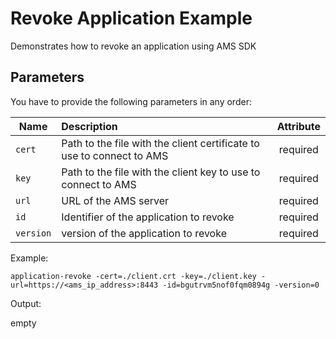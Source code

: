Revoke Application Example
==========================

Demonstrates how to revoke an application using AMS SDK

Parameters
-----

You have to provide the following parameters in any order:

| Name      | Description           | Attribute  |
| --------- |:--------------------  | :--------: |
| `cert`    | Path to the file with the client certificate to use to connect to AMS | required |
| `key`     | Path to the file with the client key to use to connect to AMS  | required |
| `url`     | URL of the AMS server      | required |
| `id`      | Identifier of the application to revoke   | required |
| `version` | version of the application to revoke      | required |


Example:

    application-revoke -cert=./client.crt -key=./client.key -url=https://<ams_ip_address>:8443 -id=bgutrvm5nof0fqm0894g -version=0

Output:

empty

